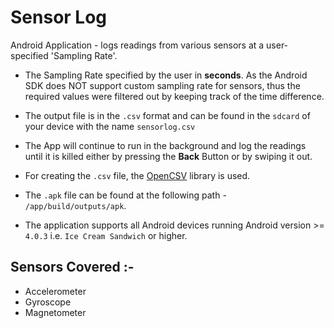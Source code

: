 # Sensor Log
Android Application - logs readings from various sensors at a user-specified 'Sampling Rate'.

- The Sampling Rate specified by the user in **seconds**. As the Android SDK does NOT support custom sampling rate for sensors, thus the required values were filtered out by keeping track of the time difference.

- The output file is in the `.csv` format and can be found in the `sdcard` of your device with the name `sensorlog.csv`

- The App will continue to run in the background and log the readings until it is killed either by pressing the **Back** Button or by swiping it out.

- For creating the `.csv` file, the [OpenCSV](http://sourceforge.net/projects/opencsv/) library is used.

- The `.apk` file can be found at the following path - `/app/build/outputs/apk`.

- The application supports all Android devices running Android version >= `4.0.3` i.e. `Ice Cream Sandwich` or higher.

## Sensors Covered :-
- Accelerometer
- Gyroscope
- Magnetometer


